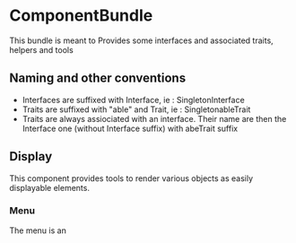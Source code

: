 # ComponentBundle

This bundle is meant to Provides some interfaces and associated traits, helpers and tools

## Naming and other conventions

- Interfaces are suffixed with Interface, ie : SingletonInterface
- Traits are suffixed with "able" and  Trait, ie : SingletonableTrait
- Traits are always assiociated with an interface. Their name are then the Interface one (without Interface suffix) with abeTrait suffix

## Display
This component provides tools to render various objects as easily displayable elements.
 
### Menu
The menu is an 



